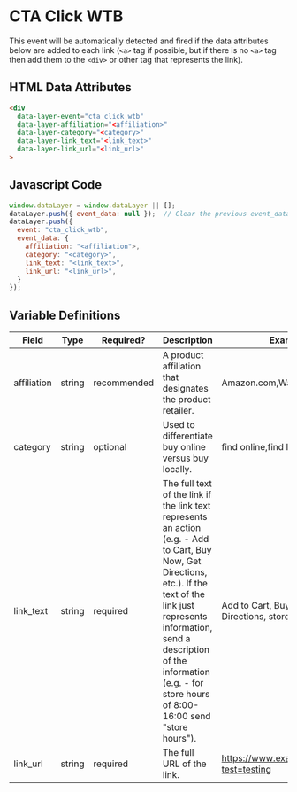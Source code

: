 # CTA Click WTB

This event will be automatically detected and fired if the data attributes below are added to each link (`<a>` tag if possible, but if there is no `<a>` tag then add them to the `<div>` or other tag that represents the link).

## HTML Data Attributes

```html
<div
  data-layer-event="cta_click_wtb"
  data-layer-affiliation="<affiliation>"
  data-layer-category="<category>"
  data-layer-link_text="<link_text>"
  data-layer-link_url="<link_url>"
>
```

## Javascript Code

```js
window.dataLayer = window.dataLayer || [];
dataLayer.push({ event_data: null });  // Clear the previous event_data object.
dataLayer.push({
  event: "cta_click_wtb",
  event_data: {
    affiliation: "<affiliation">,
    category: "<category>",
    link_text: "<link_text>",
    link_url: "<link_url>",
  }
});
```

## Variable Definitions

|Field|Type|Required?|Description|Example|
| --- | --- | --- | --- | --- |
|affiliation|string|recommended|A product affiliation that designates the product retailer.|Amazon.com,Walmart.com,CVS|
|category|string|optional|Used to differentiate buy online versus buy locally.|find online,find locally|
|link_text|string|required|The full text of the link if the link text represents an action (e.g. - Add to Cart, Buy Now, Get Directions, etc.). If the text of the link just represents information, send a description of the information (e.g. - for store hours of 8:00-16:00 send "store hours").|Add to Cart, Buy Now, Get Directions, store hours|
|link_url|string|required|The full URL of the link.|https://www.example.com/link?test=testing|